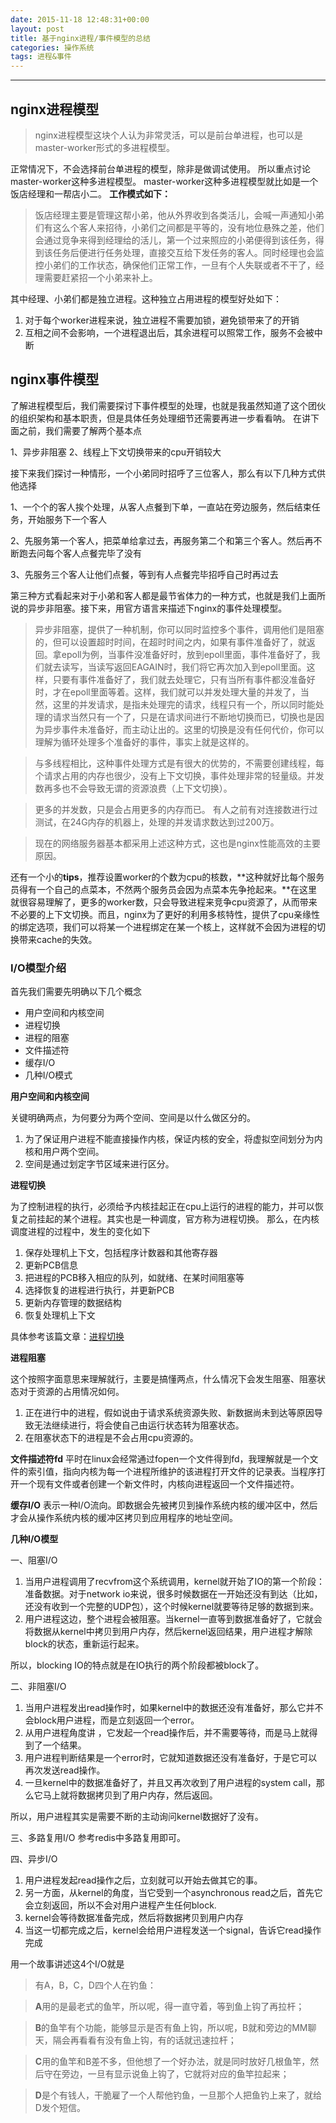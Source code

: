 ```yaml
---
date: 2015-11-18 12:48:31+00:00
layout: post
title: 基于nginx进程/事件模型的总结
categories: 操作系统
tags: 进程&事件
---
```





----------


## nginx进程模型

> nginx进程模型这块个人认为非常灵活，可以是前台单进程，也可以是master-worker形式的多进程模型。

正常情况下，不会选择前台单进程的模型，除非是做调试使用。
所以重点讨论master-worker这种多进程模型。
master-worker这种多进程模型就比如是一个饭店经理和一帮店小二。
**工作模式如下：**
> 	饭店经理主要是管理这帮小弟，他从外界收到各类活儿，会喊一声通知小弟们有这么个客人来招待，小弟们之间都是平等的，没有地位悬殊之差，他们会通过竞争来得到经理给的活儿，第一个过来照应的小弟便得到该任务，得到该任务后便进行任务处理，直接交互给下发任务的客人。同时经理也会监控小弟们的工作状态，确保他们正常工作，一旦有个人失联或者不干了，经理需要赶紧招一个小弟来补上。

其中经理、小弟们都是独立进程。这种独立占用进程的模型好处如下：
1. 对于每个worker进程来说，独立进程不需要加锁，避免锁带来了的开销
2. 互相之间不会影响，一个进程退出后，其余进程可以照常工作，服务不会被中断

## nginx事件模型

了解进程模型后，我们需要探讨下事件模型的处理，也就是我虽然知道了这个团伙的组织架构和基本职责，但是具体任务处理细节还需要再进一步看看呐。
在讲下面之前，我们需要了解两个基本点

1、异步非阻塞
2、线程上下文切换带来的cpu开销较大

接下来我们探讨一种情形，一个小弟同时招呼了三位客人，那么有以下几种方式供他选择

1、一个个的客人挨个处理，从客人点餐到下单，一直站在旁边服务，然后结束任务，开始服务下一个客人

2、先服务第一个客人，把菜单给拿过去，再服务第二个和第三个客人。然后再不断跑去问每个客人点餐完毕了没有

3、先服务三个客人让他们点餐，等到有人点餐完毕招呼自己时再过去

第三种方式看起来对于小弟和客人都是最节省体力的一种方式，也就是我们上面所说的异步非阻塞。接下来，用官方语言来描述下nginx的事件处理模型。

> 异步非阻塞，提供了一种机制，你可以同时监控多个事件，调用他们是阻塞的，但可以设置超时时间，在超时时间之内，如果有事件准备好了，就返回。拿epoll为例，当事件没准备好时，放到epoll里面，事件准备好了，我们就去读写，当读写返回EAGAIN时，我们将它再次加入到epoll里面。这样，只要有事件准备好了，我们就去处理它，只有当所有事件都没准备好时，才在epoll里面等着。这样，我们就可以并发处理大量的并发了，当然，这里的并发请求，是指未处理完的请求，线程只有一个，所以同时能处理的请求当然只有一个了，只是在请求间进行不断地切换而已，切换也是因为异步事件未准备好，而主动让出的。这里的切换是没有任何代价，你可以理解为循环处理多个准备好的事件，事实上就是这样的。

> 与多线程相比，这种事件处理方式是有很大的优势的，不需要创建线程，每个请求占用的内存也很少，没有上下文切换，事件处理非常的轻量级。并发数再多也不会导致无谓的资源浪费（上下文切换）。

> 更多的并发数，只是会占用更多的内存而已。 有人之前有对连接数进行过测试，在24G内存的机器上，处理的并发请求数达到过200万。

> 现在的网络服务器基本都采用上述这种方式，这也是nginx性能高效的主要原因。

 还有一个小的**tips**，推荐设置worker的个数为cpu的核数，**这种就好比每个服务员得有一个自己的点菜本，不然两个服务员会因为点菜本先争抢起来。**在这里就很容易理解了，更多的worker数，只会导致进程来竞争cpu资源了，从而带来不必要的上下文切换。而且，nginx为了更好的利用多核特性，提供了cpu亲缘性的绑定选项，我们可以将某一个进程绑定在某一个核上，这样就不会因为进程的切换带来cache的失效。

### I/O模型介绍

首先我们需要先明确以下几个概念

* 用户空间和内核空间
* 进程切换
* 进程的阻塞
* 文件描述符
* 缓存I/O
* 几种I/O模式

**用户空间和内核空间**

关键明确两点，为何要分为两个空间、空间是以什么做区分的。

1. 为了保证用户进程不能直接操作内核，保证内核的安全，将虚拟空间划分为内核和用户两个空间。
2. 空间是通过划定字节区域来进行区分。

**进程切换**

为了控制进程的执行，必须给予内核挂起正在cpu上运行的进程的能力，并可以恢复之前挂起的某个进程。其实也是一种调度，官方称为进程切换。
那么，在内核调度进程的过程中，发生的变化如下

1. 保存处理机上下文，包括程序计数器和其他寄存器
2. 更新PCB信息
3. 把进程的PCB移入相应的队列，如就绪、在某时间阻塞等
4. 选择恢复的进程进行执行，并更新PCB
5. 更新内存管理的数据结构
6. 恢复处理机上下文

具体参考该篇文章：[进程切换](http://guojing.me/linux-kernel-architecture/posts/process-switch/)

**进程阻塞**

这个按照字面意思来理解就行，主要是搞懂两点，什么情况下会发生阻塞、阻塞状态对于资源的占用情况如何。

1. 正在进行中的进程，假如说由于请求系统资源失败、新数据尚未到达等原因导致无法继续进行，将会使自己由运行状态转为阻塞状态。
2. 在阻塞状态下的进程是不会占用cpu资源的。

**文件描述符fd**
平时在linux会经常通过fopen一个文件得到fd，我理解就是一个文件的索引值，指向内核为每一个进程所维护的该进程打开文件的记录表。当程序打开一个现有文件或者创建一个新文件时，内核向进程返回一个文件描述符。

**缓存I/O**
表示一种I/O流向。即数据会先被拷贝到操作系统内核的缓冲区中，然后才会从操作系统内核的缓冲区拷贝到应用程序的地址空间。

**几种I/O模型**

一、阻塞I/O

1. 当用户进程调用了recvfrom这个系统调用，kernel就开始了IO的第一个阶段：准备数据。对于network io来说，很多时候数据在一开始还没有到达（比如，还没有收到一个完整的UDP包），这个时候kernel就要等待足够的数据到来。
2. 用户进程这边，整个进程会被阻塞。当kernel一直等到数据准备好了，它就会将数据从kernel中拷贝到用户内存，然后kernel返回结果，用户进程才解除block的状态，重新运行起来。

所以，blocking IO的特点就是在IO执行的两个阶段都被block了。

二、非阻塞I/O

1. 当用户进程发出read操作时，如果kernel中的数据还没有准备好，那么它并不会block用户进程，而是立刻返回一个error。
2. 从用户进程角度讲 ，它发起一个read操作后，并不需要等待，而是马上就得到了一个结果。
3. 用户进程判断结果是一个error时，它就知道数据还没有准备好，于是它可以再次发送read操作。
4. 一旦kernel中的数据准备好了，并且又再次收到了用户进程的system call，那么它马上就将数据拷贝到了用户内存，然后返回。

所以，用户进程其实是需要不断的主动询问kernel数据好了没有。

三、多路复用I/O
参考redis中多路复用即可。

四、异步I/O

1. 用户进程发起read操作之后，立刻就可以开始去做其它的事。
2. 另一方面，从kernel的角度，当它受到一个asynchronous read之后，首先它会立刻返回，所以不会对用户进程产生任何block.
3. kernel会等待数据准备完成，然后将数据拷贝到用户内存
4. 当这一切都完成之后，kernel会给用户进程发送一个signal，告诉它read操作完成

用一个故事讲述这4个I/O就是

> 有A，B，C，D四个人在钓鱼：

> **A**用的是最老式的鱼竿，所以呢，得一直守着，等到鱼上钩了再拉杆；

> **B**的鱼竿有个功能，能够显示是否有鱼上钩，所以呢，B就和旁边的MM聊天，隔会再看看有没有鱼上钩，有的话就迅速拉杆；

> **C**用的鱼竿和B差不多，但他想了一个好办法，就是同时放好几根鱼竿，然后守在旁边，一旦有显示说鱼上钩了，它就将对应的鱼竿拉起来；

> **D**是个有钱人，干脆雇了一个人帮他钓鱼，一旦那个人把鱼钓上来了，就给D发个短信。

